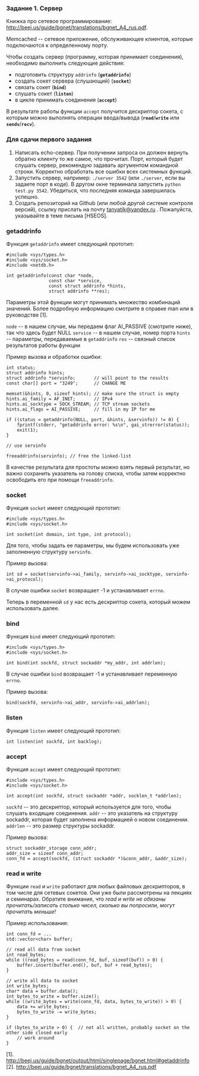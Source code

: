 ### Задание 1. Сервер

Книжка про сетевое программирование: http://beej.us/guide/bgnet/translations/bgnet_A4_rus.pdf.

Memcached -- сетевое приложение, обслуживающее клиентов, которые подключаются к определенному порту.

Чтобы создать сервер (программу, которая принимает соединения), необходимо выполнить следующие действия:

* подготовить структуру `addrinfo` (**`getaddrinfo`**)
* создать сокет сервера (слушающий) (**`socket`**)
* связать сокет (**`bind`**)
* слушать сокет (**`listen`**)
* в цикле принимать соединения (**`accept`**)

В результате работы функции `accept` получится дескриптор сокета, с которым можно выполнять операции
ввода/вывода (**`read`**/**`write`** или **`sendv`**/**`recv`**).

### Для сдачи первого задания

1. Написать echo-сервер. При получении запроса он должен вернуть обратно клиенту то же самое, что прочитал.
Порт, который будет слушать сервер, рекомендую задавать аргументом командной строки.
Корректно обработать все ошибки всех системных функций.
2. Запустить сервер, например: `./server 3542` (или `./server`, если вы задаете порт в коде). В другом окне терминала запустить `python test.py 3542`. Убедиться, что последняя команда завершилась успешно.
3. Создать репозиторий на Github (или любой другой системе контроля версий), ссылку прислать на почту tanyatik@yandex.ru . Пожалуйста, указывайте в теме письма [HSEOS].

### getaddrinfo

Функция `getaddrinfo` имеет следующий прототип:

```
#include <sys/types.h>
#include <sys/socket.h>
#include <netdb.h>

int getaddrinfo(const char *node,
                const char *service,
                const struct addrinfo *hints,
                struct addrinfo **res);

```

Параметры этой функции могут принимать множество комбинаций значений.
Более подробную информацию смотрите в справке man или в руководстве [1].

`node` -- в нашем случае, мы передаем флаг AI_PASSIVE (смотрите ниже), так что здесь будет NULL
`service` -- в нашем случае, номер порта
`hints` -- параметры, передаваемые в `getaddrinfo`
`res` -- связный список результатов работы функции

Пример вызова и обработки ошибки:

```
int status;
struct addrinfo hints;
struct addrinfo *servinfo;       // will point to the results
const char[] port = "3249";      // CHANGE ME

memset(&hints, 0, sizeof hints); // make sure the struct is empty
hints.ai_family = AF_INET;       // IPv4
hints.ai_socktype = SOCK_STREAM; // TCP stream sockets
hints.ai_flags = AI_PASSIVE;     // fill in my IP for me

if ((status = getaddrinfo(NULL, port, &hints, &servinfo)) != 0) {
    fprintf(stderr, "getaddrinfo error: %s\n", gai_strerror(status));
    exit(1);
}

// use servinfo

freeaddrinfo(servinfo); // free the linked-list
```

В качестве результата для простоты можно взять первый результат, но важно сохранить указатель на
голову списка, чтобы затем корректно освободить его при помощи `freeaddrinfo`.

### socket

Функция `socket` имеет следующий прототип:

```
#include <sys/types.h>
#include <sys/socket.h>

int socket(int domain, int type, int protocol);
```

Для того, чтобы задать ее параметры, мы будем использовать уже заполненную структуру `servinfo`.

Пример вызова:

```
int sd = socket(servinfo->ai_family, servinfo->ai_socktype, servinfo->ai_protocol);
```

В случае ошибки `socket` возвращает -1 и устанавливает `errno`.

Теперь в переменной `sd` у нас есть дескриптор сокета, который можем использовать далее.

### bind

Функция `bind` имеет следующий прототип:

```
#include <sys/types.h>
#include <sys/socket.h>

int bind(int sockfd, struct sockaddr *my_addr, int addrlen);
```

В случае ошибки `bind` возвращает -1 и устанавливает переменную `errno`.

Пример вызова:

```
bind(sockfd, servinfo->ai_addr, servinfo->ai_addrlen);
```

### listen

Функция `listen` имеет следующий прототип:

```
int listen(int sockfd, int backlog);
```

### accept

<!---
Обратите внимание, что эта функция используется только в первой версии нашего сервера.
-->

Функция `accept` имеет следующий прототип:

```
#include <sys/types.h>
#include <sys/socket.h>

int accept(int sockfd, struct sockaddr *addr, socklen_t *addrlen);
```

`sockfd` -- это дескриптор, который используется для того, чтобы слушать входящие соединения.
`addr` -- это указатель на структуру sockaddr, которая будет заполнена информацией о новом соединении.
`addrlen` -- это размер структуры sockaddr.

Пример вызова:

```
struct sockaddr_storage conn_addr;
addr_size = sizeof conn_addr;
conn_fd = accept(sockfd, (struct sockaddr *)&conn_addr, &addr_size);
```

### read и write

Функции `read` и `write` работают для любых файловых дескрипторов, в том числе для сетевых сокетов.
Они уже были рассмотрены на лекциях и семинарах.
Обратите внимание, что *read и write не обязаны прочитать/записать столько чисел, сколько вы
попросили, могут прочитать меньше!*

Пример использования:

```
int conn_fd = ...
std::vector<char> buffer;

// read all data from socket
int read_bytes;
while ((read_bytes = read(conn_fd, buf, sizeof(buf)) > 0) {
    buffer.insert(buffer.end(), buf, buf + read_bytes);
}

// write all data to socket
int write_bytes;
char* data = buffer.data();
int bytes_to_write = buffer.size();
while ((write_bytes = write(conn_fd, data, bytes_to_write)) > 0) {
    data += write_bytes;
    bytes_to_write -= write_bytes;
}

if (bytes_to_write > 0) {  // not all written, probably socket on the other side closed early
    // work around
}
```


[1]. http://beej.us/guide/bgnet/output/html/singlepage/bgnet.html#getaddrinfo
[2]. http://beej.us/guide/bgnet/translations/bgnet_A4_rus.pdf
